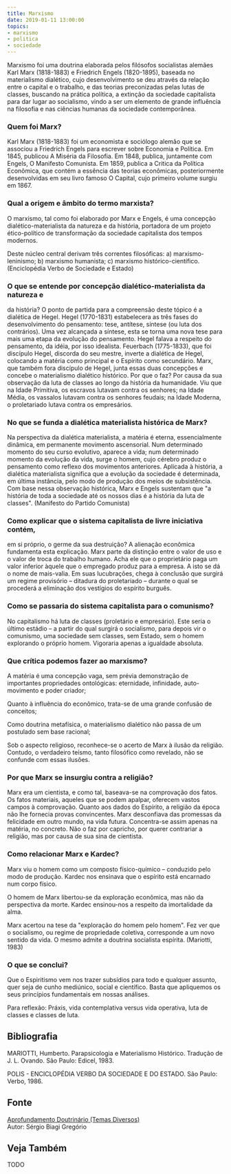 ```yaml
---
title: Marxismo
date: 2019-01-11 13:00:00
topics: 
- marxismo
- politica
- sociedade
---
```


Marxismo foi uma doutrina elaborada pelos filósofos socialistas alemães Karl
Marx (1818-1883) e Friedrich Engels (1820-1895), baseada no materialismo
dialético, cujo desenvolvimento se deu através da relação entre o capital e o
trabalho, e das teorias preconizadas pelas lutas de classes, buscando na prática
política, a extinção da sociedade capitalista para dar lugar ao socialismo,
vindo a ser um elemento de grande influência na filosofia e nas ciências humanas
da sociedade contemporânea.

### Quem foi Marx?
Karl Marx (1818-1883) foi um economista e sociólogo alemão que se
associou a Friedrich Engels para escrever sobre Economia e Política. Em
1845, publicou A Miséria da Filosofia. Em 1848, publica, juntamente
com Engels, O Manifesto Comunista. Em 1859, publica a Critica da
Política Econômica, que contém a essência das teorias econômicas,
posteriormente desenvolvidas em seu livro famoso O Capital, cujo
primeiro volume surgiu em 1867.

### Qual a origem e âmbito do termo marxista?
O marxismo, tal como foi elaborado por Marx e Engels, é uma concepção
dialético-materialista da natureza e da história, portadora de um
projeto ético-político de transformação da sociedade capitalista dos
tempos modernos.

Deste núcleo central derivam três correntes filosóficas: a)
marxismo-leninismo; b) marxismo humanista; c) marxismo
histórico-científico. (Enciclopédia Verbo de Sociedade e Estado)

### O que se entende por concepção dialético-materialista da natureza e
da história?
O ponto de partida para a compreensão deste tópico é a dialética de
Hegel. Hegel (1770-1831) estabelecera as três fases do desenvolvimento
do pensamento: tese, antítese, síntese (ou luta dos contrários). Uma vez
alcançada a síntese, esta se torna uma nova tese para mais uma etapa da
evolução do pensamento. Hegel falava a respeito do pensamento, da idéia,
por isso idealista. Feuerbach (1775-1833), que foi discípulo Hegel,
discorda do seu mestre, inverte a dialética de Hegel, colocando a
matéria como principal e o Espírito como secundário. Marx, que também
fora discípulo de Hegel, junta essas duas concepções e concebe o
materialismo dialético histórico. Por que o faz? Por causa da sua
observação da luta de classes ao longo da história da humanidade. Viu
que na Idade Primitiva, os escravos lutavam contra os senhores; na Idade
Média, os vassalos lutavam contra os senhores feudais; na Idade Moderna,
o proletariado lutava contra os empresários.

### No que se funda a dialética materialista histórica de Marx?
Na perspectiva da dialética materialista, a matéria é eterna,
essencialmente dinâmica, em permanente movimento ascensorial. Num
determinado momento do seu curso evolutivo, aparece a vida; num
determinado momento da evolução da vida, surge o homem, cujo cérebro
produz o pensamento como reflexo dos movimentos anteriores. Aplicada à
história, a dialética materialista significa que a evolução da sociedade
é determinada, em última instância, pelo modo de produção dos meios de
subsistência. Com base nessa observação histórica, Marx e Engels
sustentam que "a história de toda a sociedade até os nossos dias é a
história da luta de classes". (Manifesto do Partido Comunista)

### Como explicar que o sistema capitalista de livre iniciativa contém,
em si próprio, o germe da sua destruição?
A alienação econômica fundamenta esta explicação. Marx parte da
distinção entre o valor de uso e o valor de troca do trabalho humano.
Acha ele que o proprietário paga um valor inferior àquele que o
empregado produz para a empresa. A isto se dá o nome de mais-valia. Em
suas lucubrações, chega à conclusão que surgirá um regime provisório –
ditadura do proletariado – durante o qual se procederá a eliminação dos
vestígios do espírito burguês.

### Como se passaria do sistema capitalista para o comunismo?
No capitalismo há luta de classes (proletário e empresário). Este seria
o último estádio – a partir do qual surgirá o socialismo, para depois
vir o comunismo, uma sociedade sem classes, sem Estado, sem o homem
explorando o próprio homem. Vigoraria apenas a igualdade absoluta.

### Que crítica podemos fazer ao marxismo?
A matéria é uma concepção vaga, sem prévia demonstração de importantes
propriedades ontológicas: eternidade, infinidade, auto-movimento e poder
criador;

Quanto à influência do econômico, trata-se de uma grande confusão de
conceitos;

Como doutrina metafísica, o materialismo dialético não passa de um
postulado sem base racional;

Sob o aspecto religioso, reconhece-se o acerto de Marx à ilusão da
religião. Contudo, o verdadeiro teísmo, tanto filosófico como revelado,
não se confunde com essas ilusões.

### Por que Marx se insurgiu contra a religião?
Marx era um cientista, e como tal, baseava-se na comprovação dos fatos.
Os fatos materiais, aqueles que se podem apalpar, oferecem vastos campos
à comprovação. Quanto aos dados do Espírito, a religião da época não lhe
fornecia provas convincentes. Marx desconfiava das promessas da
felicidade em outro mundo, na vida futura. Concentra-se assim apenas na
matéria, no concreto. Não o faz por capricho, por querer contrariar a
religião, mas por causa de sua sina de cientista.

### Como relacionar Marx e Kardec?
Marx viu o homem como um composto físico-químico – conduzido pelo modo
de produção. Kardec nos ensinava que o espírito está encarnado num corpo
físico.

O homem de Marx libertou-se da exploração econômica, mas não da
perspectiva da morte. Kardec ensinou-nos a respeito da imortalidade da
alma.

Marx acertou na tese da "exploração do homem pelo homem". Fez ver que o
socialismo, ou regime de propriedade coletiva, corresponde a um novo
sentido da vida. O mesmo admite a doutrina socialista espírita.
(Mariotti, 1983)

### O que se conclui?
Que o Espiritismo vem nos trazer subsídios para todo e qualquer assunto,
quer seja de cunho mediúnico, social e científico. Basta que apliquemos
os seus princípios fundamentais em nossas análises.

Para reflexão: Práxis, vida contemplativa versus vida operativa,
luta de classes e classes de luta.







## Bibliografia

MARIOTTI, Humberto. Parapsicologia e Materialismo Histórico. Tradução
de J. L. Ovando. São Paulo: Edicel, 1983.

POLIS - ENCICLOPÉDIA VERBO DA SOCIEDADE E DO ESTADO. São Paulo: Verbo,
1986.

## Fonte
[Aprofundamento Doutrinário (Temas Diversos)](https://sites.google.com/view/aprofundamentodoutrinario/marxismo-e-espiritismo)  
Autor: Sérgio Biagi Gregório



## Veja Também
TODO


